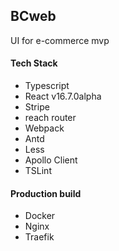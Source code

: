 ## BCweb
UI for e-commerce mvp


#### Tech Stack
 * Typescript 
 * React v16.7.0alpha
 * Stripe
 * reach router
 * Webpack
 * Antd
 * Less
 * Apollo Client
 * TSLint 

#### Production build
 * Docker
 * Nginx
 * Traefik
